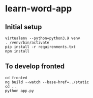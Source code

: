 # learn-word-app

## Initial setup
```
virtualenv --python=python3.9 venv
. /venv/bin/activate
pip install -r requirenments.txt
npm install
```

## To develop fronted
```
cd fronted
ng build --watch --base-href=../static
cd ..
python app.py
```
